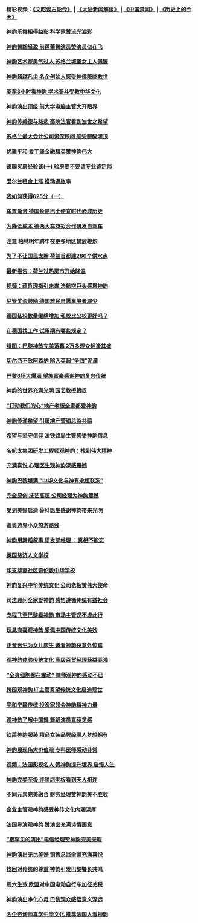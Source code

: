 #### 精彩视频：[《文昭谈古论今》](https://github.com/gfw-breaker/wenzhao/blob/master/README.md?t=01250930) | [《大陆新闻解读》](https://github.com/gfw-breaker/ntdtv-comedy/blob/master/README.md?t=01250930) | [《中国禁闻》](https://github.com/gfw-breaker/ntdtv-news/blob/master/README.md?t=01250930) | [《历史上的今天》](https://github.com/gfw-breaker/today-in-history/blob/master/README.md?t=01250930) 

#### [神韵乐舞相得益彰 科学家赞流光溢彩](../pages/nsc974/n11000482.md?t=01250930) 

#### [神韵舞蹈轻盈 前芭蕾舞演员赞演员似在飞](../pages/nsc974/n11000679.md?t=01250930) 

#### [神韵艺术家勇气过人 苏格兰城堡女主人佩服](../pages/nsc974/n11000611.md?t=01250930) 

#### [神韵超越凡尘 名企创始人感受神佛降临救世](../pages/nsc974/n11000367.md?t=01250930) 

#### [驱车3小时看神韵 学术泰斗受教中华文化](../pages/nsc974/n11000203.md?t=01250930) 

#### [神韵演出顶级 前大学电脑主管大开眼界](../pages/nsc974/n11000267.md?t=01250930) 

#### [神韵传美德与慈悲 高院法官看到浊世之希望](../pages/nsc974/n11000186.md?t=01250930) 

#### [苏格兰最大会计公司资深顾问 感受醍醐灌顶](../pages/nsc974/n11000151.md?t=01250930) 

#### [优雅平和 爱丁堡金融精英赞神韵伟大](../pages/nsc974/n11000074.md?t=01250930) 

#### [德国买房经验谈(十) 验房要不要请专业鉴定师](../pages/nsc974/n10998982.md?t=01250930) 

#### [爱尔兰租金上涨 推动通胀率](../pages/nsc974/n10998953.md?t=01250930) 

#### [我如何获得625分（一）](../pages/nsc974/n10998868.md?t=01250930) 

#### [车票渐贵 德国长途巴士便宜时代恐成历史](../pages/nsc974/n10996183.md?t=01250930) 

#### [为降低成本 德两大车商拟合作研发自驾车](../pages/nsc974/n10996237.md?t=01250930) 

#### [注意 柏林明年跨年夜更多地区禁放鞭炮](../pages/nsc974/n10996257.md?t=01250930) 

#### [为了不让国民太胖 荷兰首都建280个供水点](../pages/nsc974/n10996114.md?t=01250930) 

#### [最新报告：荷兰过热房市开始降温](../pages/nsc974/n10996082.md?t=01250930) 

#### [视频：蕴哲理指引未来 法航空巨头感恩神韵](../pages/nsc974/n10992381.md?t=01250930) 

#### [尽管奖金鼓励 德国难民自愿离境者减少](../pages/nsc974/n10994148.md?t=01250930) 

#### [德国私校数量继续增加 私校比公校更好吗？](../pages/nsc974/n10994125.md?t=01250930) 

#### [在德国找工作 试用期有哪些规定？](../pages/nsc974/n10993992.md?t=01250930) 

#### [组图：巴黎神韵完美落幕 2万多观众躬逢其盛](../pages/nsc974/n10991478.md?t=01250930) 

#### [切尔西不敌阿森纳 陷入英超“争四”泥潭](../pages/nsc974/n10990981.md?t=01250930) 

#### [巴黎6场大爆满 望族富豪感谢神韵复兴传统](../pages/nsc974/n10990485.md?t=01250930) 

#### [神韵的世界充满光明  园艺教授赞叹](../pages/nsc974/n10990393.md?t=01250930) 

#### [“打动我们的心”地产老板全家都爱神韵](../pages/nsc974/n10990224.md?t=01250930) 

#### [神韵传递希望 引房地产营销总监共鸣](../pages/nsc974/n10990026.md?t=01250930) 

#### [希望与坚守信仰 法铁路局主管感受神韵信息](../pages/nsc974/n10990061.md?t=01250930) 

#### [名航太集团研发工程师观神韵：找到伟大精神](../pages/nsc974/n10989922.md?t=01250930) 

#### [充满喜悦 心理医生观神韵深感震撼](../pages/nsc974/n10990031.md?t=01250930) 

#### [神韵巴黎爆满 “中华文化与神有永恒联系”](../pages/nsc974/n10989837.md?t=01250930) 

#### [完全原创 技艺高超 公司经理为神韵震撼](../pages/nsc974/n10989954.md?t=01250930) 

#### [受到美好启迪 骨科医生感谢神韵带来光明](../pages/nsc974/n10989946.md?t=01250930) 

#### [德奥边界小众旅游路线](../pages/nsc974/n10989938.md?t=01250930) 

#### [神韵用舞蹈叙事 研发部经理 ：真相不能忘](../pages/nsc974/n10992129.md?t=01250930) 

#### [英国慈济人文学校](../pages/nsc974/n10989797.md?t=01250930) 

#### [印支华裔社区暨伦敦中华学校](../pages/nsc974/n10989792.md?t=01250930) 

#### [神韵复兴中华传统文化 公司老板赞伟大使命](../pages/nsc974/n10989243.md?t=01250930) 

#### [司法顾问全家爱神韵 感悟遵循传统有益社会](../pages/nsc974/n10989065.md?t=01250930) 

#### [专程飞至巴黎看神韵 市场主管叹不虚此行](../pages/nsc974/n10989012.md?t=01250930) 

#### [玩具商喜观神韵 感佩中国传统文化美妙](../pages/nsc974/n10988833.md?t=01250930) 

#### [正音医生为女儿庆生 邀看神韵获意外惊喜](../pages/nsc974/n10988789.md?t=01250930) 

#### [观神韵体验传统文化 高级百货经理获益匪浅](../pages/nsc974/n10988712.md?t=01250930) 

#### [“全身细胞都在震动” 律师观神韵感动不已](../pages/nsc974/n10988620.md?t=01250930) 

#### [跨国观神韵 IT主管寄望传统文化启迪现世](../pages/nsc974/n10988586.md?t=01250930) 

#### [平和宁静传统 投资家领会神韵精神力量](../pages/nsc974/n10988579.md?t=01250930) 

#### [观神韵了解中国舞 舞蹈演员喜获灵感](../pages/nsc974/n10988424.md?t=01250930) 

#### [钦羡神韵服装 精品女装品牌经理人梦想拥有](../pages/nsc974/n10988351.md?t=01250930) 

#### [神韵展现伟大价值观 专科医师感动非常](../pages/nsc974/n10988364.md?t=01250930) 

#### [视频：法国影视名人 赞神韵提升境界 启悟人生](../pages/nsc974/n10988310.md?t=01250930) 

#### [神韵完美至极 连锁店老板看到天人相连](../pages/nsc974/n10988295.md?t=01250930) 

#### [不同元素完美融合 财务经理赞神韵美不胜收](../pages/nsc974/n10988276.md?t=01250930) 

#### [企业主管观神韵感受神传文化内涵深厚](../pages/nsc974/n10988231.md?t=01250930) 

#### [法国导演观神韵 赞演出充满诗情画意](../pages/nsc974/n10987958.md?t=01250930) 

#### [“极罕见的演出”电信经理赞神韵完美无瑕](../pages/nsc974/n10988124.md?t=01250930) 

#### [神韵演出无比美好 销售总监全家充满喜悦](../pages/nsc974/n10988115.md?t=01250930) 

#### [找回对传统的尊重 神韵引发巴黎警长共鸣 ](../pages/nsc974/n10987940.md?t=01250930) 

#### [周六生效 欧盟对中国电动自行车加征关税](../pages/nsc974/n10987637.md?t=01250930) 

#### [神韵演出净化心灵 巴黎观众感悟意义深远](../pages/nsc974/n10987067.md?t=01250930) 

#### [名企咨询师喜学中华文化 推荐法国人看神韵](../pages/nsc974/n10987002.md?t=01250930) 

